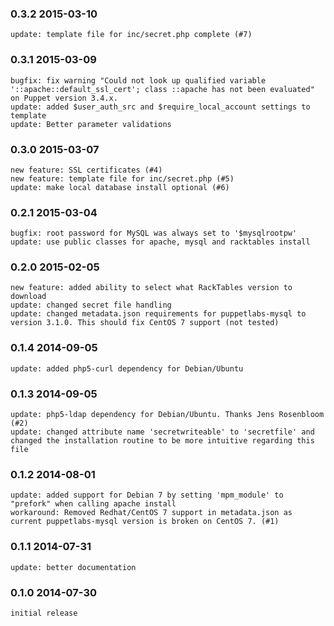 ### 0.3.2 2015-03-10
    update: template file for inc/secret.php complete (#7)

### 0.3.1 2015-03-09
    bugfix: fix warning "Could not look up qualified variable '::apache::default_ssl_cert'; class ::apache has not been evaluated" on Puppet version 3.4.x.
    update: added $user_auth_src and $require_local_account settings to template
    update: Better parameter validations

### 0.3.0 2015-03-07
    new feature: SSL certificates (#4)
    new feature: template file for inc/secret.php (#5)
    update: make local database install optional (#6)

### 0.2.1 2015-03-04
    bugfix: root password for MySQL was always set to '$mysqlrootpw'
    update: use public classes for apache, mysql and racktables install

### 0.2.0 2015-02-05
    new feature: added ability to select what RackTables version to download
    update: changed secret file handling
    update: changed metadata.json requirements for puppetlabs-mysql to version 3.1.0. This should fix CentOS 7 support (not tested)

### 0.1.4 2014-09-05
    update: added php5-curl dependency for Debian/Ubuntu

### 0.1.3 2014-09-05
    update: php5-ldap dependency for Debian/Ubuntu. Thanks Jens Rosenbloom (#2)
    update: changed attribute name 'secretwriteable' to 'secretfile' and changed the installation routine to be more intuitive regarding this file

### 0.1.2 2014-08-01
    update: added support for Debian 7 by setting 'mpm_module' to "prefork" when calling apache install
    workaround: Removed Redhat/CentOS 7 support in metadata.json as current puppetlabs-mysql version is broken on CentOS 7. (#1)

### 0.1.1 2014-07-31
    update: better documentation

### 0.1.0 2014-07-30
    initial release
